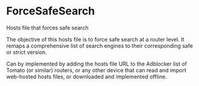 # ForceSafeSearch
Hosts file that forces safe search

The objective of this hosts file is to force safe search at a router level.  It remaps a comprehensive list of search engines to their corresponding safe or strict version.

Can by implemented by adding the hosts file URL to the Adblocker list of Tomato (or similar) routers, or any other device that can read and import web-hosted hosts files, or downloaded and implemented offline.
